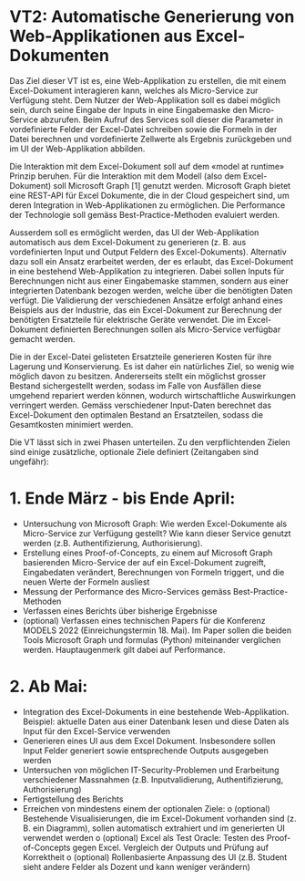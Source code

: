 # VT2: Automatische Generierung von Web-Applikationen aus Excel-Dokumenten

Das Ziel dieser VT ist es, eine Web-Applikation zu erstellen, die mit einem Excel-Dokument interagieren kann, welches als Micro-Service zur Verfügung steht. Dem Nutzer der Web-Applikation soll es dabei möglich sein, durch seine Eingabe der Inputs in eine Eingabemaske den Micro-Service abzurufen. Beim Aufruf des Services soll dieser die Parameter in vordefinierte Felder der Excel-Datei schreiben sowie die Formeln in der Datei berechnen und vordefinierte Zellwerte als Ergebnis zurückgeben und im UI der Web-Applikation abbilden. 

Die Interaktion mit dem Excel-Dokument soll auf dem «model at runtime» Prinzip beruhen. Für die Interaktion mit dem Modell (also dem Excel-Dokument) soll Microsoft Graph [1] genutzt werden. Microsoft Graph bietet eine REST-API für Excel Dokumente, die in der Cloud gespeichert sind, um deren Integration in Web-Applikationen zu ermöglichen. Die Performance der Technologie soll gemäss Best-Practice-Methoden evaluiert werden.

Ausserdem soll es ermöglicht werden, das UI der Web-Applikation automatisch aus dem Excel-Dokument zu generieren (z. B. aus vordefinierten Input und Output Feldern des Excel-Dokuments). Alternativ dazu soll ein Ansatz erarbeitet werden, der es erlaubt, das Excel-Dokument in eine bestehend Web-Applikation zu integrieren. Dabei sollen Inputs für Berechnungen nicht aus einer Eingabemaske stammen, sondern aus einer integrierten Datenbank bezogen werden, welche über die benötigten Daten verfügt.
Die Validierung der verschiedenen Ansätze erfolgt anhand eines Beispiels aus der Industrie, das ein Excel-Dokument zur Berechnung der benötigten Ersatzteile für elektrische Geräte verwendet. Die im Excel-Dokument definierten Berechnungen sollen als Micro-Service verfügbar gemacht werden. 

Die in der Excel-Datei gelisteten Ersatzteile generieren Kosten für ihre Lagerung und Konservierung. Es ist daher ein natürliches Ziel, so wenig wie möglich davon zu besitzen. Andererseits stellt ein möglichst grosser Bestand sichergestellt werden, sodass im Falle von Ausfällen diese umgehend repariert werden können, wodurch wirtschaftliche Auswirkungen verringert werden. Gemäss verschiedener Input-Daten berechnet das Excel-Dokument den optimalen Bestand an Ersatzteilen, sodass die Gesamtkosten minimiert werden.

Die VT lässt sich in zwei Phasen unterteilen. Zu den verpflichtenden Zielen sind einige zusätzliche, optionale Ziele definiert (Zeitangaben sind ungefähr):
 

# 1.	Ende März - bis Ende April: 
-    Untersuchung von Microsoft Graph: Wie werden Excel-Dokumente als Micro-Service zur Verfügung gestellt? Wie kann dieser Service genutzt werden (z.B. Authentifizierung, Authorisierung).
-    Erstellung eines Proof-of-Concepts, zu einem auf Microsoft Graph basierenden Micro-Service der auf ein Excel-Dokument zugreift, Eingabedaten verändert, Berechnungen von Formeln triggert, und die neuen Werte der Formeln ausliest
-    Messung der Performance des Micro-Services gemäss Best-Practice-Methoden
-    Verfassen eines Berichts über bisherige Ergebnisse
-   (optional) Verfassen eines technischen Papers für die Konferenz MODELS 2022 (Einreichungstermin 18. Mai). Im Paper sollen die beiden Tools Microsoft Graph und formulas (Python) miteinander verglichen werden. Hauptaugenmerk gilt dabei auf Performance. 

# 2.	Ab Mai: 
-	Integration des Excel-Dokuments in eine bestehende Web-Applikation. Beispiel: aktuelle Daten aus einer Datenbank lesen und diese Daten als Input für den Excel-Service verwenden
-	Generieren eines UI aus dem Excel Dokument. Insbesondere sollen Input Felder generiert sowie entsprechende Outputs ausgegeben werden
-	Untersuchen von möglichen IT-Security-Problemen und Erarbeitung verschiedener Massnahmen (z.B. Inputvalidierung, Authentifizierung, Authorisierung)
-	Fertigstellung des Berichts
-	Erreichen von mindestens einem der optionalen Ziele:
o	(optional) Bestehende Visualisierungen, die im Excel-Dokument vorhanden sind (z. B. ein Diagramm), sollen automatisch extrahiert und im generierten UI verwendet werden 
o	(optional) Excel als Test Oracle: Testen des Proof-of-Concepts gegen Excel. Vergleich der Outputs und Prüfung auf Korrektheit
o	(optional) Rollenbasierte Anpassung des UI (z.B. Student sieht andere Felder als Dozent und kann weniger verändern)
